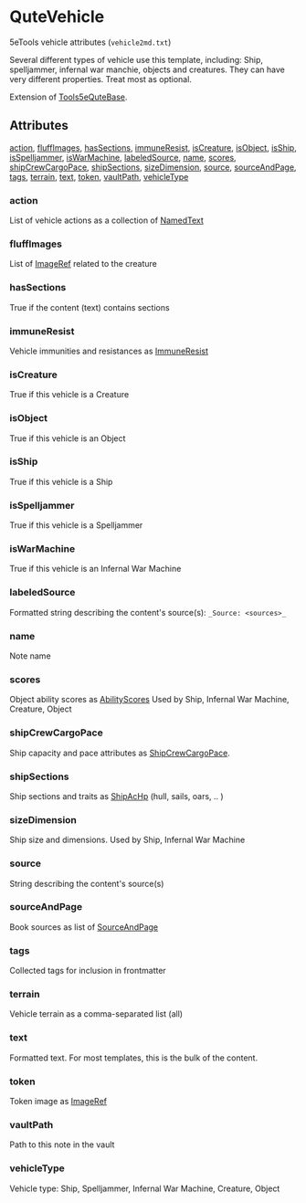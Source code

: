 # QuteVehicle

5eTools vehicle attributes (`vehicle2md.txt`)

Several different types of vehicle use this template, including: Ship, spelljammer, infernal war manchie, objects and creatures. They can have very different properties. Treat most as optional.

Extension of [Tools5eQuteBase](../Tools5eQuteBase.md).

## Attributes

[action](#action), [fluffImages](#fluffimages), [hasSections](#hassections), [immuneResist](#immuneresist), [isCreature](#iscreature), [isObject](#isobject), [isShip](#isship), [isSpelljammer](#isspelljammer), [isWarMachine](#iswarmachine), [labeledSource](#labeledsource), [name](#name), [scores](#scores), [shipCrewCargoPace](#shipcrewcargopace), [shipSections](#shipsections), [sizeDimension](#sizedimension), [source](#source), [sourceAndPage](#sourceandpage), [tags](#tags), [terrain](#terrain), [text](#text), [token](#token), [vaultPath](#vaultpath), [vehicleType](#vehicletype)


### action

List of vehicle actions as a collection of [NamedText](../../NamedText.md)

### fluffImages

List of [ImageRef](../../ImageRef.md) related to the creature

### hasSections

True if the content (text) contains sections

### immuneResist

Vehicle immunities and resistances as [ImmuneResist](../ImmuneResist.md)

### isCreature

True if this vehicle is a Creature

### isObject

True if this vehicle is an Object

### isShip

True if this vehicle is a Ship

### isSpelljammer

True if this vehicle is a Spelljammer

### isWarMachine

True if this vehicle is an Infernal War Machine

### labeledSource

Formatted string describing the content's source(s): `_Source: <sources>_`

### name

Note name

### scores

Object ability scores as [AbilityScores](../AbilityScores.md) Used by Ship, Infernal War Machine, Creature, Object

### shipCrewCargoPace

Ship capacity and pace attributes as [ShipCrewCargoPace](ShipCrewCargoPace.md).

### shipSections

Ship sections and traits as [ShipAcHp](ShipAcHp.md) (hull, sails, oars, .. )

### sizeDimension

Ship size and dimensions. Used by Ship, Infernal War Machine

### source

String describing the content's source(s)

### sourceAndPage

Book sources as list of [SourceAndPage](../../SourceAndPage.md)

### tags

Collected tags for inclusion in frontmatter

### terrain

Vehicle terrain as a comma-separated list (all)

### text

Formatted text. For most templates, this is the bulk of the content.

### token

Token image as [ImageRef](../../ImageRef.md)

### vaultPath

Path to this note in the vault

### vehicleType

Vehicle type: Ship, Spelljammer, Infernal War Machine, Creature, Object
